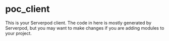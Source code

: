 # poc_client

This is your Serverpod client. The code in here is mostly generated by
Serverpod, but you may want to make changes if you are adding modules to your
project.

